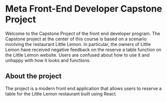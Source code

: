 # Meta Front-End Developer Capstone Project

Welcome to the Capstone Project of the front end developer program. The Capstone project at the center of this course is based on a scenario involving the restaurant Little Lemon. In particular, the owners of Little Lemon have received negative feedback on the reserve a table function on the Little Lemon website. Users are confused about how to use it and unhappy with how it looks and functions.

## About the project

The project is a modern front end application that allows users to reserve a table for the Little Lemon restaurant built using React.